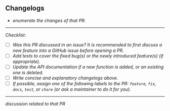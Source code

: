 ## Changelogs

- _enumerate the changes of that PR._

---

_Checklist:_

- [ ] _Was this PR discussed in an issue? It is recommended to first discuss a new feature into a GitHub issue before opening a PR._
- [ ] _Add tests to cover the fixed bug(s) or the newly introduced feature(s) (if appropriate)._
- [ ] _Update the API documentation if a new function is added, or an existing one is deleted._
- [ ] _Write concise and explanatory changelogs above._
- [ ] _If possible, assign one of the following labels to the PR: `feature`, `fix`, `docs`, `test`, or `chore` (or ask a maintainer to do it for you)._

---

_discussion related to that PR_
